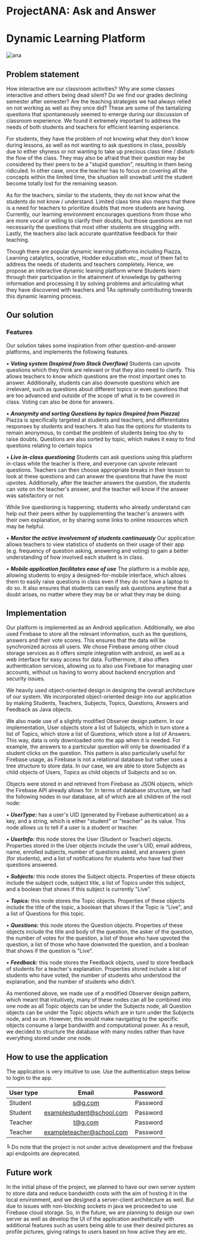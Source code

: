 # ProjectANA: Ask and Answer
# Dynamic Learning Platform

![ana](https://user-images.githubusercontent.com/21276946/55679511-45c71f00-593f-11e9-84e3-f4bc68881ded.jpg)

## Problem statement
How interactive are our classroom activities? Why are some classes interactive and others being dead silent? Do we find our grades declining semester after semester? Are the teaching strategies we had always relied on not working as well as they once did? These are some of the tantalizing questions that spontaneously seemed to emerge during our discussion of classroom experience. We found it extremely important to address the needs of both students and teachers for efficient learning experience.

For students, they have the problem of not knowing what they don't know during lessons, as well as not wanting to ask questions in class, possibly due to either shyness or not wanting to take up precious class time / disturb the flow of the class. They may also be afraid that their question may be considered by their peers to be a "stupid question", resulting in them being ridiculed. In other case, once the teacher has to focus on covering all the concepts within the limited time, the situation will snowball until the student become totally lost for the remaining season.

As for the teachers, similar to the students, they do not know what the students do not know / understand. Limited class time also means that there is a need for teachers to prioritize doubts that more students are having. Currently, our learning environment encourages questions from those who are more vocal or willing to clarify their doubts, but those questions are not necessarily the questions that most other students are struggling with. Lastly, the teachers also lack accurate quantitative feedback for their teaching.

Though there are popular dynamic learning platforms including Piazza, Learning catalytics, socrative, Hodder education etc., most of them fail to address the needs of students and teachers completely. Hence, we propose an interactive dynamic leaning platform where Students learn through their participation in the attainment of knowledge by gathering information and processing it by solving problems and articulating what they have discovered with teachers and TAs optimally contributing towards this dynamic learning process.

## Our solution

### Features

Our solution takes some inspiration from other question-and-answer platforms, and implements the following features.

• ***Voting system (Inspired from Stack Overflow)***
Students can upvote questions which they think are relevant or that they also need to clarify. This allows teachers to know which questions are the most important ones to answer. Additionally, students can also downvote questions which are irrelevant, such as questions about different topics or even questions that are too advanced and outside of the scope of what is to be covered in class. Voting can also be done for answers.

• ***Anonymity and sorting Questions by topics (Inspired from Piazza)***
Piazza is specifically targeted at students and teachers, and differentiates responses by students and teachers. It also has the options for students to remain anonymous, to combat the problem of students being too shy to raise doubts. Questions are also sorted by topic, which makes it easy to find questions relating to certain topics

• ***Live in-class questioning***
Students can ask questions using this platform in-class while the teacher is there, and everyone can upvote relevant questions. Teachers can then choose appropriate breaks in their lesson to look at these questions and can answer the questions that have the most upvotes. Additionally, after the teacher answers the question, the students can vote on the teacher's answer, and the teacher will know if the answer was satisfactory or not.

While live questioning is happening, students who already understand can help out their peers either by supplementing the teacher's answers with their own explanation, or by sharing some links to online resources which may be helpful.

• ***Monitor the active involvement of students continuously***
Our application allows teachers to view statistics of students on their usage of their app (e.g. frequency of question asking, answering and voting) to gain a better understanding of how involved each student is in class.

• ***Mobile application facilitates ease of use***
The platform is a mobile app, allowing students to enjoy a designed-for-mobile interface, which allows them to easily raise questions in class even if they do not have a laptop to do so. It also ensures that students can easily ask questions anytime that a doubt arises, no matter where they may be or what they may be doing.

## Implementation

Our platform is implemented as an Android application. Additionally, we also used Firebase to store all the relevant information, such as the questions, answers and their vote scores. This ensures that the data will be synchronized across all users. We chose Firebase among other cloud storage services as it offers simple integration with android, as well as a web interface for easy access for data. Furthermore, it also offers authentication services, allowing us to also use Firebase for managing user accounts, without us having to worry about backend encryption and security issues.

We heavily used object-oriented design in designing the overall architecture of our system. We incorporated object-oriented design into our application by making Students, Teachers, Subjects, Topics, Questions, Answers and Feedback as Java objects.

We also made use of a slightly modified Observer design pattern. In our implementation, User objects store a list of Subjects, which in turn store a list of Topics, which store a list of Questions, which store a list of Answers. This way, data is only downloaded onto the app when it is needed. For example, the answers to a particular question will only be downloaded if a student clicks on the question. This pattern is also particularly useful for Firebase usage, as Firebase is not a relational database but rather uses a tree structure to store data. In our case, we are able to store Subjects as child objects of Users, Topics as child objects of Subjects and so on.

Objects were stored in and retrieved from Firebase as JSON objects, which the Firebase API already allows for. In terms of database structure, we had the following nodes in our database, all of which are all children of the root node:

• ***UserType:*** has a user's UID (generated by Firebase authentication) as a key, and a string, which is either "student" or "teacher" as its value. This node allows us to tell if a user is a student or teacher.

• ***UserInfo:*** this node stores the User (Student or Teacher) objects. Properties stored in the User objects include the user's UID, email address, name, enrolled subjects, number of questions asked, and answers given (for students), and a list of notifications for students who have had their questions answered.

• ***Subjects:*** this node stores the Subject objects. Properties of these objects include the subject code, subject title, a list of Topics under this subject, and a boolean that shows if this subject is currently "Live".

• ***Topics:*** this node stores the Topic objects. Properties of these objects include the title of the topic, a boolean that shows if the Topic is "Live", and a list of Questions for this topic.

• ***Questions:*** this node stores the Question objects. Properties of these objects include the title and body of the question, the asker of the question, the number of votes for the question, a list of those who have upvoted the question, a list of those who have downvoted the question, and a boolean that shows if the question is "Live".

• ***Feedback:*** this node stores the Feedback objects, used to store feedback of students for a teacher's explanation. Properties stored include a list of students who have voted, the number of students who understood the explanation, and the number of students who didn't.

As mentioned above, we made use of a modified Observer design pattern, which meant that intuitively, many of these nodes can all be combined into one node as all Topic objects can be under the Subjects node, all Question objects can be under the Topic objects which are in turn under the Subjects node, and so on. However, this would make navigating to the specific objects consume a large bandwidth and computational power. As a result, we decided to structure the database with many nodes rather than have everything stored under one node.

## How to use the application
The application is very intuitive to use. Use the authentication steps below to login to the app.

| User type        | Email           | Password  |
| ------------- |:-------------:| -----:|
| Student      | s@g.com | Password |
| Student      | examplestudent@school.com      |   Password |
| Teacher | t@g.com      |    Password |
| Teacher | exampleteacher@school.com      |    Password |

╚ Do note that the project is not under active development and the firebase api endpoints are deprecated.

## Future work
In the initial phase of the project, we planned to have our own server system to store data and reduce bandwidth costs with the aim of hosting it in the local environment, and we designed a server-client architecture as well. But due to issues with non-blocking sockets in java we proceeded to use Firebase cloud storage. So, in the future, we are planning to design our own server as well as develop the UI of the application aesthetically with additional features such as users being able to use their desired pictures as profile pictures, giving ratings to users based on how active they are etc.
